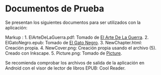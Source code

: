 # Documentos de Prueba

Se presentan los siguientes documentos para ser utilizados con la aplicación:

Markup : 1. ElArteDeLaGuerra.pdf: Tomado de [El Arte De La Guerra](https://biblioteca.org.ar/libros/656228.pdf).
	   2. ElGatoNegro.epub: Tomado de [El Gato Negro](https://www.textos.info/edgar-allan-poe/el-gato-negro/descargar-epub).
	   3. NewChapter.html: Creación propia.
	   4. NewCover.png: Creación propia usando el archivo (5). Creado con Inkscape.
	   5. Picture.png: Tomado de [Picture](https://www.pngegg.com/en/png-cbxqu).

Se recomienda comprobar los archivos de salida de la aplicación en Android con el visor de lector de libros EPUB: Cool Reader.